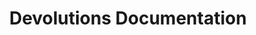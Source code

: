 ---
layout: 'layouts/home.liquid'
title: Devolutions Documentation
description: Need help? Here is the complete coverage for all Devolutions products, add-ons, and companion tools.
cards:
  - name: rdm
    links:
      - name: What is Remote Desktop Manager?
        url: /rdm/overview/what-is-rdm/
      - name: Getting started
        url: /rdm/getting-started/
      - name: Installation
        url: /rdm/installation/client/
      - name: Privileged Access Management
        url: /rdm/privileged-access-management/
  - name: rdm/mac
    links:
      - name: What is Remote Desktop Manager (macOS)?
        url: /rdm/mac/overview/what-is-rdm/
      - name: Getting started
        url: /rdm/mac/getting-started/
      - name: Installation
        url: /rdm/mac/installation/client/
      - name: Privileged Access Management
        url: /rdm/mac/privileged-access-management/
  - name: server
    links:
      - name: What is Devolutions Server?
        url: /server/overview/what-is-server/
      - name: Getting started
        url: /server/getting-started/
      - name: Installation
        url: /server/getting-started/installation/
      - name: Privileged Access Management
        url: /server/privileged-access-management/
  - name: hub
    links:
      - name: What is Devolutions Hub?
        url: /hub/overview/what-is-hub/
      - name: Getting started with Hub Business
        url: /hub/getting-started/get-started-hub-business/
      - name: Getting started with SSO in Hub Business
        url: /hub/getting-started/get-started-sso-hub-business/
      - name: Devolutions Account
        url: /cloud/devolutions-account/
      - name: Privileged Access Management
        url: /hub/privileged-access-management/
  - name: gateway
    links:
      - name: Devolutions Server
        url: /dgw/server/system-requirements/
      - name: Devolutions Hub
        url: /dgw/hub/system-requirements/
      - name: Knowledge Base
        url: /dgw/kb/
  - name: kb
    links:
      - name: Devolutions Knowledge Base
        url: /kb/devolutions-customer-success/
      - name: Remote Desktop Manager (Windows)
        url: /kb/remote-desktop-manager/
      - name: Remote Desktop Manager (macOS)
        url: /kb/remote-desktop-manager-macos/
      - name: Remote Desktop Manager (mobile)
        url: /kb/remote-desktop-manager-mobile/
      - name: Devolutions Server
        url: /kb/devolutions-server/
      - name: Devolutions Hub Business
        url: /kb/hub-business/
      - name: Devolutions Hub Personal
        url: /kb/hub-personal/
      - name: Devolutions PowerShell Modules
        url: /kb/devolutions-powershell/
      - name: Devolutions Gateway
        url: /kb/devolutions-gateway/
      - name: Workspace browser extension
        url: /kb/workspace-browser-extension/
      - name: Workspace apps
        url: /kb/devolutions-workspace/
---